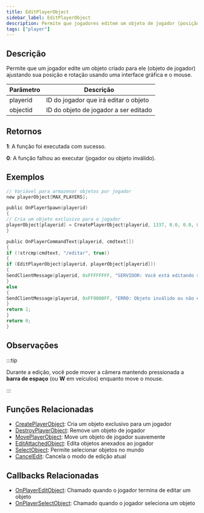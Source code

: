 ```yaml
---
title: EditPlayerObject
sidebar_label: EditPlayerObject
description: Permite que jogadores editem um objeto de jogador (posição e rotação) através de uma interface gráfica e mouse.
tags: ["player"]
---
```


## Descrição

Permite que um jogador edite um objeto criado para ele (objeto de jogador) ajustando sua posição e rotação usando uma interface gráfica e o mouse.

| Parâmetro | Descrição |
|-----------|-----------|
| playerid  | ID do jogador que irá editar o objeto |
| objectid  | ID do objeto de jogador a ser editado |

## Retornos

**1**: A função foi executada com sucesso.

**0**: A função falhou ao executar (jogador ou objeto inválido).

## Exemplos

```c
// Variável para armazenar objetos por jogador
new playerObject[MAX_PLAYERS];

public OnPlayerSpawn(playerid)
{
// Cria um objeto exclusivo para o jogador
playerObject[playerid] = CreatePlayerObject(playerid, 1337, 0.0, 0.0, 0.0, 0.0, 0.0, 0.0);
}

public OnPlayerCommandText(playerid, cmdtext[])
{
if (!strcmp(cmdtext, "/editar", true))
{
if (EditPlayerObject(playerid, playerObject[playerid]))
{
SendClientMessage(playerid, 0xFFFFFFFF, "SERVIDOR: Você está editando seu objeto!");
}
else
{
SendClientMessage(playerid, 0xFF0000FF, "ERRO: Objeto inválido ou não encontrado!");
}
return 1;
}
return 0;
}
```

## Observações

:::tip

Durante a edição, você pode mover a câmera mantendo pressionada a **barra de espaço** (ou **W** em veículos) enquanto move o mouse.

:::

## Funções Relacionadas

- [CreatePlayerObject](CreatePlayerObject): Cria um objeto exclusivo para um jogador
- [DestroyPlayerObject](DestroyPlayerObject): Remove um objeto de jogador
- [MovePlayerObject](MovePlayerObject): Move um objeto de jogador suavemente
- [EditAttachedObject](EditAttachedObject): Edita objetos anexados ao jogador
- [SelectObject](SelectObject): Permite selecionar objetos no mundo
- [CancelEdit](CancelEdit): Cancela o modo de edição atual

## Callbacks Relacionadas

- [OnPlayerEditObject](../callbacks/OnPlayerEditObject): Chamado quando o jogador termina de editar um objeto
- [OnPlayerSelectObject](../callbacks/OnPlayerSelectObject): Chamado quando o jogador seleciona um objeto
